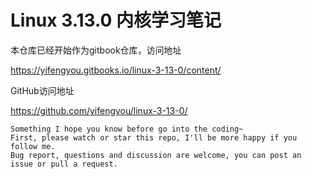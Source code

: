 # Linux 3.13.0 内核学习笔记

本仓库已经开始作为gitbook仓库，访问地址

<https://yifengyou.gitbooks.io/linux-3-13-0/content/>

GitHub访问地址

<https://github.com/yifengyou/linux-3-13-0/>

```
Something I hope you know before go into the coding~
First, please watch or star this repo, I'll be more happy if you follow me.
Bug report, questions and discussion are welcome, you can post an issue or pull a request.
```
